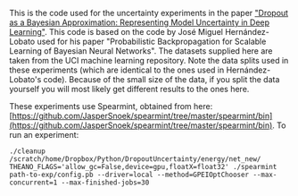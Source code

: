 This is the code used for the uncertainty experiments in the paper ["Dropout as a Bayesian Approximation: Representing Model Uncertainty in Deep Learning"](http://mlg.eng.cam.ac.uk/yarin/publications.html#Gal2015Dropout). This code is based on the code by José Miguel Hernández-Lobato used for his paper "Probabilistic Backpropagation for Scalable Learning of Bayesian Neural Networks". The datasets supplied here are taken from the UCI machine learning repository. Note the data splits used in these experiments (which are identical to the ones used in Hernández-Lobato's code). Because of the small size of the data, if you split the data yourself you will most likely get different results to the ones here.

These experiments use Spearmint, obtained from here: [https://github.com/JasperSnoek/spearmint/tree/master/spearmint/bin](https://github.com/JasperSnoek/spearmint/tree/master/spearmint/bin).
To run an experiment:

```
./cleanup /scratch/home/Dropbox/Python/DropoutUncertainty/energy/net_new/
THEANO_FLAGS='allow_gc=False,device=gpu,floatX=float32' ./spearmint path-to-exp/config.pb --driver=local --method=GPEIOptChooser --max-concurrent=1 --max-finished-jobs=30
```
